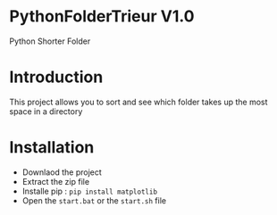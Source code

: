 # PythonFolderTrieur V1.0

Python Shorter Folder

# Introduction

This project allows you to sort and see which folder takes up the most space in a directory

# Installation

- Downlaod the project
- Extract the zip file
- Installe pip : ``pip install matplotlib``
- Open the ``start.bat`` or the ``start.sh`` file